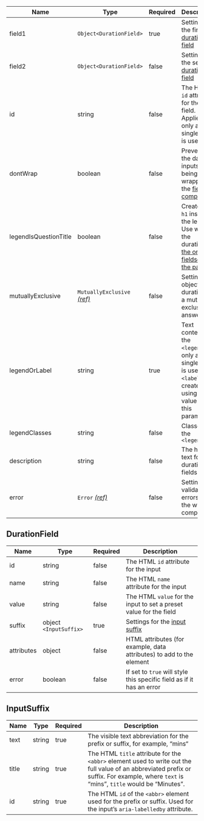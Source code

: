 | Name                  | Type                                                          | Required | Description                                                                                                                                    |
| --------------------- | ------------------------------------------------------------- | -------- | ---------------------------------------------------------------------------------------------------------------------------------------------- |
| field1                | `Object<DurationField>`                                       | true     | Settings for the first [duration field](#durationfield)                                                                                        |
| field2                | `Object<DurationField>`                                       | false    | Settings for the second [duration field](#durationfield)                                                                                       |
| id                    | string                                                        | false    | The HTML `id` attribute for the field. Applied if only a single field is used                                                                  |
| dontWrap              | boolean                                                       | false    | Prevents the date inputs from being wrapped in the [fieldset component](/components/fieldset)                                                  |
| legendIsQuestionTitle | boolean                                                       | false    | Creates an `h1` inside the legend. Use when the duration is [the only fieldset on the page](/components/fieldset#legend-as-pagequestion-title) |
| mutuallyExclusive     | `MutuallyExclusive` [_(ref)_](/components/mutually-exclusive) | false    | Settings object if the duration is a mutually exclusive answer                                                                                 |
| legendOrLabel         | string                                                        | true     | Text content for the `<legend>`. If only a single field is used, a `<label>` is created using the value from this parameter                    |
| legendClasses         | string                                                        | false    | Classes for the `<legend>`                                                                                                                     |
| description           | string                                                        | false    | The hint text for the duration fields                                                                                                          |
| error                 | `Error` [_(ref)_](/components/error)                          | false    | Settings for validation errors for the whole component                                                                                         |

## DurationField

| Name       | Type                   | Required | Description                                                           |
| ---------- | ---------------------- | -------- | --------------------------------------------------------------------- |
| id         | string                 | false    | The HTML `id` attribute for the input                                 |
| name       | string                 | false    | The HTML `name` attribute for the input                               |
| value      | string                 | false    | The HTML `value` for the input to set a preset value for the field    |
| suffix     | object `<InputSuffix>` | true     | Settings for the [input suffix](#inputsuffix)                         |
| attributes | object                 | false    | HTML attributes (for example, data attributes) to add to the element  |
| error      | boolean                | false    | If set to `true` will style this specific field as if it has an error |

## InputSuffix

| Name  | Type   | Required | Description                                                                                                                                                                               |
| ----- | ------ | -------- | ----------------------------------------------------------------------------------------------------------------------------------------------------------------------------------------- |
| text  | string | true     | The visible text abbreviation for the prefix or suffix, for example, “mins“                                                                                                               |
| title | string | true     | The HTML `title` attribute for the `<abbr>` element used to write out the full value of an abbreviated prefix or suffix. For example, where `text` is “mins”, `title` would be “Minutes”. |
| id    | string | true     | The HTML `id` of the `<abbr>` element used for the prefix or suffix. Used for the input’s `aria-labelledby` attribute.                                                                    |
